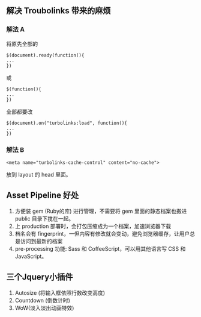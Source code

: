 ## 解决 Troubolinks 带来的麻烦

### 解法 A

将原先全部的

```
$(document).ready(function(){
...
})
```

或

```
$(function(){
...
})
```

全部都要改

```
$(document).on("turbolinks:load", function(){
...
})
```


### 解法 B

```
<meta name="turbolinks-cache-control" content="no-cache">
```

放到 layout 的 head 里面。


## Asset Pipeline 好处

1. 方便装 gem (Ruby的库) 进行管理，不需要将 gem 里面的静态档案也搬进 public 目录下搅在一起。
2. 上 production 部署时，会打包压缩成为一个档案，加速浏览器下载
3. 档名会有 fingerprint，一但内容有修改就会变动，避免浏览器缓存，让用户总是访问到最新的档案
4. pre-processing 功能: Sass 和 CoffeeScript，可以用其他语言写 CSS 和 JavaScript。

## 三个Jquery小插件
1.  Autosize (将输入框依照行数改变高度)
2.  Countdown (倒数计时)
3. WoW(淡入淡出动画特效)

